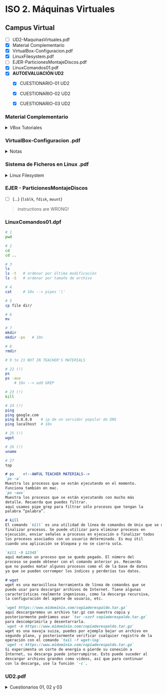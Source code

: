 # ISO 2. Máquinas Virtuales

## Campus Virtual

- [ ] UD2-MaquinasVirtuales.pdf
- [x] Material Complementario
- [x] VirtualBox-Configuracion.pdf
- [x] LinuxFilesystem.pdf
- [ ] EJER-ParticionesMontajeDiscos.pdf
- [x] LinuxComandos01.pdf
- [x] **AUTOEVALUACIÓN UD2**
  - [x] CUESTIONARIO-01 UD2
  - [x] CUESTIONARIO-02 UD2
  - [x] CUESTIONARIO-03 UD2




### Material Complementario

<details>
<summary>VBox Tutoriales</summary>

- [x] [Cómo descargar e instalar VirtualBox en Windows10](https://www.youtube.com/watch?v=UZQS5S2GBcs&t=1s&ab_channel=WebsorTech)
- [x] Realizar una instantánea en VBox
- [x] Instalar Guest Additions y primeros pasos para compartir carpeta
- [x] Configurar VirtualBox y crear una VM en Windows10
- [x] Carpeta compartida, portapapeles, arrastrar y soltar
- [x] [Solución Error al Crear Máquina VIRTUAL en sistemas de 64 bits en Windows (VirtualBox y VMWare)](https://youtu.be/ePXWjUIN0VY&ab_channel=CellSnake007)

> Learnt all this from @Cyberspatial: [Virtualbox Tutorial: How to Build Virtual Machines](https://www.youtube.com/watch?v=lzRMYTf6X2o&ab_channel=Cyberspatial)

</details>


### VirtualBox-Configuracion .pdf

<details>
<summary>Notas</summary>

- [x] Ajustes > Procesador, etc.
- [x] Guest Additions
- [ ] **Configuración de red en entornos virtuales**

- modelo de tarjeta de red (AMD/Intel)
- NAT default IP: 10.0.2.15
- Red NAT:
    
"Se	agrupan	los	sistemas	en	una	red	y	se	impide	que	los	sistemas	ajenos	a	ella (más	allá	del	router)	puedan	acceder	directamente	a	ellos.	Los	sistemas	que	se	encuentran	conectados	mediante	esta	red	pueden	utilizar	TCP	y	UDP	sobre	IPv4	e	IPv6	para	comunicarse."

- Adaptador Puente:

"La	configuración	de	adaptador	puente	nos	permite	interactuar	con	el	entorno	de	red	del	
Hipervisor	como	si	la	Máquina	Virtual	se	encontrara	en	la	misma	Red.	Genera	una	nueva	interfaz	
de	red	por	software,	accediendo	a	la	red	de	manera	física.

Si	en	nuestra	red	del	Hipervisor	tenemos	un	servidor	de	DHCP	este	le	asignará	IPs	a las	máquinas	
que	se	encuentren	conectadas	de	este	modo,	permitiendo	trabajar	de	manera	conjunta	a	todas	las	
máquinas,	estén	virtualizadas	o	no,	ya	que	para	la	red	se	encontrarán	todas	al	mismo	nivel."

- (...)

- [ ] Recursos Compartidos 
- [ ] **Clonación** de VMs
- [x] Instantáneas (Snapshots)
- [ ] *Añadir un disco duro virtual adicional.*
- [ ] **Exportar**/importar una VM
- [ ] *Grupos* de VMs: "VirtualBox ermite	que	las	maquinas virtuales	se	organicen	en grupos,	y	a	estos	se	les	pueden	aplicar	las	operaciones	típicas	que	se	encuentran	en	el	menú	Máquina		y	afectarían	a	todas	las	maquinas	virtuales	del	grupo."
- [ ] Captura de vídeo
- [ ] **Administrador de Medios Virtuales**
- [ ] *Carpetas compartidas* + Portapapeles + Dispositivos USB



</details>





### Sistema de Ficheros en Linux .pdf

<details>
<summary>Linux Filesystem</summary>

FHS - Filesystem Hierarchy Standard
- administrado por la Linux Foundation, define directorios fundamentales (https://www.pathname.com/fhs)
- las distros lo respetan en su gran mayoría

Directorios
- `/` == ninguna aplicación debe crear directorios aquí
- `/bin` == comandos fundamentales (**binarios del sistema**) (eg. cat, chmod, cp, date, echo, hostname, kill, ln, login, ls, mkdir, mount, mv, ping, pwd, rm, sh, su, uname...)
- `/boot` == archivos necesarios para el arranque del sistema, kernel y gestor de arranque
  - `vmlinuz` == kernel comprimido
  - `initrd` == sistemas de archivos de RAM inicial
  - `config` == puede ser utilizado para compilar el kernel
  - `System.map` == tabla de símbolos del kernel, útil en la FHS depuración de programas
- `/dev` == nodos de dispositivos nos permiten interactuar con hardware y software
  - `/dev/sda` == primer disco duro del sistema
  - `/dev/sda1`== primera partición del primer disco duro
  - `/dev/sda2`== segunda partición del primer disco duro
  - `/dev/sdb` == segundo disco duro del sistema
- `/etc` == archivos de **CONFIGuración** del sistema
  - `/etc/fstab` == puntos de montaje al inicio
  - `/etc/hosts` == asocia nombres de dominio a direcciones IP
  - `/etc/passwd` == usuarios del sistema
  - `/etc/group` == grupos y sus miembros
- `/home` == directorios de los usuarios, conguraciones de usuarios y sus archivos
- `/lib`, `lib64`, ... == librerías necesarias para los ejecutables de `/bin`
  - Los módulos del kernel (drivers o sistemas de archivos) se encuentran en `lib/modules/<kernel-version>`
- `/media` == puntos de montaje para dispositivos extraíbles CD, DVD, Flashdrive...
  - En SUSE, RedHat y otras se montan en `/run/media/<usuario>`
- `/mnt` == sistemas de archivos montados temporalmente
  - Se usa normalmente para sistemas de red como: "NFS, Samba, CIFS, AFS"
- `/opt` == software opcional, instalación de programas externos (eg. Google, Skype)
- `/proc` == sistema de archivos virtual, contiene información del sistema y de los PROCesos que están funcionando
  - `/proc/mounts` == info de puntos de montajes
  - `/proc/meminfo` == info de RAM
  - `/proc/partitions` == de particiones
  - `/proc/cpuinfo` == del procesador
  - `/proc/filesystems` == de archivos soportados
  - `/proc/sys` == info y config del sistema
  - `/proc/mdstat` == info del estado de los discos en **RAID**
- `/sys` == sistema de archivos virtual, contiene info del sistema y de los procesos que están funcionando RAM^[(Wrong copypaste of `/proc`?)]
  - A veces se usa para modificar el sistema, es com un árbol de dispositivos
  - Parte del nuevo modelo Unifcado de Disposivos (UDM)
- `/root` == directorio del usuario root, ADMINistrador del sistema
- `/sbin` == comandos esenciales del sistema (eg. fdisk, fsck, getty, halt, init, mksf, mkswap, reboot, route, swapon, swapoff)
- `/srv` == datos específicos usados por el sistema
- `/tmp` == archivos TEMPorales, puede ser un 'ramdisk en memoria'
- `/usr` == aplicaciones, herramientas y datos para el conjunto de los usuarios, suele ser de *solo lectura*
  - Dentro hay un árbol secundario con los archivos que no son necesarios para el inicio del sistema
- `/var` == archivos variables como logs, colas de impresión o email, archivos de caché...
  - "Aquí se suelen alojar los archivos que sirven algunos servidores FHS como las páginas web o los ftps"
  - eg. /var/... (ftp, log, mail, run, spool, tmp, www)
- `/run` == almacena archivos que contienen info del tiempo de ejecución (runtime), escritos al principio del inicio del sistema y que no requieren ser conservados al reiniciar
- Puede haber más directorios como `/ftpboot`, `/misc`, etc.





</details>



### EJER - ParticionesMontajeDiscos

<!-- > ver [particionesMontajeDiscos.md](/ISO/UD2/particionesMontajeDiscos.md) -->

- [ ] (...) (`lsblk`, `fdisk`, `mount`)

> instructions are WRONG!


### LinuxComandos01.dpf


```bash
# 1
pwd

# 2
cd
cd ..

# 3
ls
ls -t   # ordenar por última modificación
ls -S   # ordenar por tamaño de archivo

# 4
cat     # 10x --> pipes '|'

# 5
cp file dir/

# 6
mv

# 7
mkdir
mkdir -pv   # 10x

# 8
rmdir

# 9 to 21 NOT IN TEACHER'S MATERIALS

# 22 (!)
ps
ps -aux 
    # 10x --> add GREP

# 23 (!)
kill

# 24 (!)
ping
ping google.com
ping 8.8.8.8    # ip de un servidor popular de DNS
ping localhost  # 10x

# 25 (!)
wget

# 26 (!)
uname

# 27
top
```


```markdown
# ps    <!--AWFUL TEACHER MATERIALS-->
`ps -a`
Muestra los procesos que se están ejecutando en el momento.
Funciona también en mac.
`ps -aux`
Muestra los procesos que se están ejecutando con mucho más
detalle. Recuerda que puedes filtrar.
aquí usamos pipe grep para filtrar sólo procesos que tengan la
palabra “palabra”.
```

```markdown
# kill
El comando `kill` es una utilidad de línea de comandos de Unix que se utiliza para
finalizar procesos. Se puede utilizar para eliminar procesos en
ejecución, enviar señales a procesos en ejecución o finalizar todos
los procesos asociados con un usuario determinado. Es muy útil
cuando una aplicación se bloquea y no se cierra sola.

`kill -9 12345`
aquí matamos un proceso que se quedo pegado. El número del
proceso se puede obtener con el comando anterior ps. Recuerda
que no puedes matar algunos procesos como el de la base de datos
ya que se pueden corromper los índices y perderías tus datos.
```

```markdown
# wget
wget es una maravillosa herramienta de línea de comandos que se
puede usar para descargar archivos de Internet. Tiene algunas
características realmente ingeniosas, como la descarga recursiva,
la configuración del agente de usuario, etc.

`wget https://www.midominio.com/copiaderespaldo.tar.gz`
aquí descargaremos un archivo tar.gz con nuestra copia y
posteriormente podríamos usar `tar -xzvf copiaderespaldo.tar.gz`
para descomprimirla y desentarrarla.
`wget -b https://www.midominio.com/copiaderespaldo.tar.gz`
wget es una navaja suiza, puedes por ejemplo bajar un archivo en
segundo plano, y posteriormente verificar cualquier registro de la
operación con el comando `tail -f wget-log`
`wget -c https://www.midominio.com/copiaderespaldo.tar.gz`
Si experimenta un corte de energía o pierde su conexión a
Internet, su descarga puede interrumpirse. Esto puede suceder al
descargar archivos grandes como videos, así que para continuar
con la descarga, use la función `-c`.
```




### UD2.pdf

<details>
<summary>Cuestionarios 01, 02 y 03</summary>


### Autoevaluación UD2

#### Cuestionario 01

1. ¿Es necesaria la memoria virtual?
   1. [ ] *Si es obligatorio tenerla,  porque permite ejecutar programas de gran tamaño superando el tamaño de la memoria física de nuestra máquina*
   2. [ ] Sí, por si perdemos la memoria RAM.
   3. [x] **No es obligatorio tenerla,  pero nos permite ejecutar programas de gran tamaño superando el tamaño de la memoria física de nuestra máquina**

2. ¿Qué podemos hacer para mejorar la comunicación entre el SO real y el virtual?
   1. [ ] Configurar la tarjeta de red virtual como Bridge,
   2. [ ] Tener el disco duro de la máquina virtual siempre desfragmentado.
   3. [x] Instalar las VMwaretolos en caso de VMware o Guest Adition en caso Virtualbox.

3. ¿Cuál de estas afirmaciones es correcta?
   1. [ ] Los programas que se ejecutan sobre el host utiliza el software simulado.
   2. [x] Los programas que se ejecutan sobre el host utiliza el hardware real.
   3. [ ] Los programas que se ejecutan sobre el host utiliza el software real

4. Elegir como configuración de red NAT quiere decir:
   1. [ ] Utiliza la misma IP que el host pero cambia la configuración.
   2. [ ] Intenta conseguir una IP Nueva e independiente de la del host por DHCP.
   3. [x] Utilizar la misma IP y configuraciónque el host para acceder al exterior

5. La implementación de la máquina virtual
   1. [ ] Implica formatear el disco duro.
   2. [ ] No precisa que seleccionemos componentes
   3. [x] Se puede hacer desde un cd de instalación.

6. ¿Cuál de estas afirmaciones es cierta?
   1. [ ] La máquina real utiliza este llamado ¨hardware real¨ mientras la máquina virtual no utiliza ningún tipo de hardware.
   2. [x] La máquina real utiliza el llamado ¨hardware real¨ mientras la máquina virtual utiliza el ¨hardware emulado
   3. [ ] La máquina real utiliza el llamado ¨hardware real “ mientras la máquina virtual utiliza un hardware secundario que se encuentra la computadora real conectada ala de sistema principal¨.

7. Si una máquina virtual la dotamos de mucha RAM ¿qué puede pasar?
   1. [ ] No pasa  nada ya que el sistema host nunca se quedará colgado por un sistema  virtual.
   2. [ ] El sistema virtual se quedara colgado ya que tiene demás RAM que el host.
   3. [x] Puede que el sistema host  se quede colgado.

8. ¿Cuál de estas posibilidades no es de las más usuales para que el sistema operativo host se relacione con el sistema operativo Guest?
   1. [ ] Mapeo en el S.O. Guest de unidades físicas como unidades de red,  es decir, por carpetas compartidas.
   2. [x] Utilizando el mismo programa a la vez en S.O. guest y el en S.O. host.
   3. [ ] Copiar y pegar, en este caso se comporte el portapapeles.

9. El tamaño del disco y del archivo de la máquina virtual aumenta a medida que se usa el disco hasta alcanzar un tamaño máximo especificado cuando se creó el disco:
   1. [ ] Disco duro virtual fijo
   2. [ ] Disco duro virtual de diferenciación.
   3. [x] Disco duro virtual de expansión dinámica.


#### Cuestionario 02

1. Máquinas virtuales de software libre:
   1. [x] VirtualBox y VMware Workstation
   2. [ ] VMware Workstation y Parallels desktop.
   3. [ ] Virtualbox y virtual PC

2. ¿Es posible ejecutar una máquina virtual de Windows 10 en una máquina virtual de Linux por ejemplo?
   1. [x] Sí
   2. [ ] No

3. Una máquina virtual:^[WTF?!]
   1. [X] **Es un software que emula un ordenador físico, que puedo tener las mismas características que el hardware físico en el que está instalado ( anfitrión)**
   2. [ ] Es un software que simula un ordenador que tiene las características del  hardware ya definido
   3. [ ] *Es un programa que simula un ordenador, pero con características muy inferiores al anfitrión*

4. Una de las características  de las máquinas  virtuales es que:
   1. [ ] Deben proveer un juego de instrucciones igual que el que posee  la máquina real.
   2. [X] **Al reiniciarse son más rápidas que los de las máquinas reales**
   3. [ ] *No permiten que coexistan varios sistemas operativos en la misma máquina.*

5. El término hipervisor  es equivalente a:
   1. [ ] VirtualBox
   2. [x] Monitor de Máquina Virtual.
   3. [ ] Anfitrión


#### Cuestionario 03

1. Cuando las máquinas virtuales también pueden actuar como emuladores de hardware, permitiendo que aplicaciones y sistemas operativos concebidos para otras arquitecturas de procesador se puedan ejecutar sobre un hardware que en teoría no soportan se conoce como:
   1. [x] Virtualización de emulación de hardware o no nativa
   2. [ ] Virtualización completa del hardware o nativa
   3. [ ] Virtualización a nivel de sistema operativo

2. La virtualización se hace mediante ... 
   1. [ ] Periféricos
   2. [x] Software
   3. [ ] Dispositivos

4. Una distribución de máquinas virtuales de tipo propietario es:^[(...)]
   1. [ ] *Virtual PC*
   2. [ ] KVM
   3. [x] **VMware Workstation**

5. En relación a las maquinas virtuales di cual de estas afirmaciones es correcta:
   1. [ ] No influye en la utilización de la memoria principal
   2. [x] Permite hacer pruebas de aplicaciones informáticas de una manera segura
   3. [ ] No permite la ejecución de entornos completos sin instalación y configuración

6. La virtualización que permite que aplicaciones y sistemas operativos concebidos para otras arquitecturas de procesador se puedan ejecutar sobre un hardware que en teoría no soportan, se conoce como:
   1. [x] Virtualización de emulación de hardware o no nativa
   2. [ ] Virtualización completa del hardware o nativa
   3. [ ] Virtualización a nivel de Sistema Operativo.

7. El tipo de comunicación  que crea una red dentro del equipo host con lo cual todos los sistemas operativos de las máquinas virtuales ubicadas en el anfitrión se pueden comunicar entre ellos, pero no con máquinas que están fuera del anfitrión, es decir, con ordenadores de la red física se denomina: 
   1. [ ] Comunicación puente (bridge)
   2. [x] Comunicación host-only
   3. [ ] Comunicación NAT

8. Comunicación en la que se asigna una IP al sistema operativo de la máquina virtual dentro del mismo rango de IP del ordenador anfitrión.^[(...)]
   1. [ ] Host-only
   2. [ ] *NAT*
   3. [x] **Bridge**

</details>